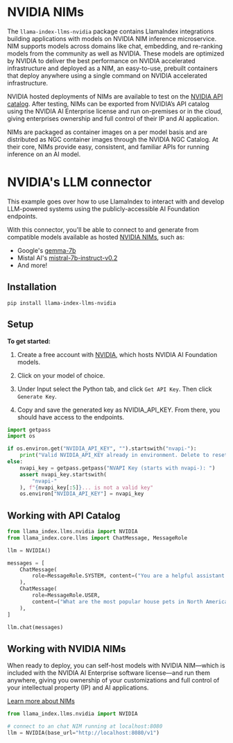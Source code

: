 # NVIDIA NIMs

The `llama-index-llms-nvidia` package contains LlamaIndex integrations building applications with models on
NVIDIA NIM inference microservice. NIM supports models across domains like chat, embedding, and re-ranking models
from the community as well as NVIDIA. These models are optimized by NVIDIA to deliver the best performance on NVIDIA
accelerated infrastructure and deployed as a NIM, an easy-to-use, prebuilt containers that deploy anywhere using a single
command on NVIDIA accelerated infrastructure.

NVIDIA hosted deployments of NIMs are available to test on the [NVIDIA API catalog](https://build.nvidia.com/). After testing,
NIMs can be exported from NVIDIA’s API catalog using the NVIDIA AI Enterprise license and run on-premises or in the cloud,
giving enterprises ownership and full control of their IP and AI application.

NIMs are packaged as container images on a per model basis and are distributed as NGC container images through the NVIDIA NGC Catalog.
At their core, NIMs provide easy, consistent, and familiar APIs for running inference on an AI model.

# NVIDIA's LLM connector

This example goes over how to use LlamaIndex to interact with and develop LLM-powered systems using the publicly-accessible AI Foundation endpoints.

With this connector, you'll be able to connect to and generate from compatible models available as hosted [NVIDIA NIMs](https://ai.nvidia.com), such as:

- Google's [gemma-7b](https://build.nvidia.com/google/gemma-7b)
- Mistal AI's [mistral-7b-instruct-v0.2](https://build.nvidia.com/mistralai/mistral-7b-instruct-v2)
- And more!

## Installation

```shell
pip install llama-index-llms-nvidia
```

## Setup

**To get started:**

1. Create a free account with [NVIDIA](https://build.nvidia.com/), which hosts NVIDIA AI Foundation models.

2. Click on your model of choice.

3. Under Input select the Python tab, and click `Get API Key`. Then click `Generate Key`.

4. Copy and save the generated key as NVIDIA_API_KEY. From there, you should have access to the endpoints.

```python
import getpass
import os

if os.environ.get("NVIDIA_API_KEY", "").startswith("nvapi-"):
    print("Valid NVIDIA_API_KEY already in environment. Delete to reset")
else:
    nvapi_key = getpass.getpass("NVAPI Key (starts with nvapi-): ")
    assert nvapi_key.startswith(
        "nvapi-"
    ), f"{nvapi_key[:5]}... is not a valid key"
    os.environ["NVIDIA_API_KEY"] = nvapi_key
```

## Working with API Catalog

```python
from llama_index.llms.nvidia import NVIDIA
from llama_index.core.llms import ChatMessage, MessageRole

llm = NVIDIA()

messages = [
    ChatMessage(
        role=MessageRole.SYSTEM, content=("You are a helpful assistant.")
    ),
    ChatMessage(
        role=MessageRole.USER,
        content=("What are the most popular house pets in North America?"),
    ),
]

llm.chat(messages)
```

## Working with NVIDIA NIMs

When ready to deploy, you can self-host models with NVIDIA NIM—which is included with the NVIDIA AI Enterprise software license—and run them anywhere, giving you ownership of your customizations and full control of your intellectual property (IP) and AI applications.

[Learn more about NIMs](https://developer.nvidia.com/blog/nvidia-nim-offers-optimized-inference-microservices-for-deploying-ai-models-at-scale/)

```python
from llama_index.llms.nvidia import NVIDIA

# connect to an chat NIM running at localhost:8080
llm = NVIDIA(base_url="http://localhost:8080/v1")
```
